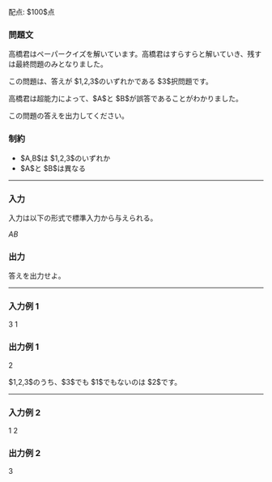 
<div>

<span>

<span>

<p>
配点: $100$点
</p>

<div>

<section>

### **問題文**

<p>
高橋君はペーパークイズを解いています。高橋君はすらすらと解いていき、残すは最終問題のみとなりました。
</p>

<p>
この問題は、答えが $1,2,3$のいずれかである $3$択問題です。
</p>

<p>
高橋君は超能力によって、$A$と $B$が誤答であることがわかりました。
</p>

<p>
この問題の答えを出力してください。
</p>

</section>

</div>

<div>

<section>

### **制約**

<ul>

<li>
$A,B$は $1,2,3$のいずれか
</li>

<li>
$A$と $B$は異なる
</li>

</ul>

</section>

</div>

---

<div>

<div>

<section>

### **入力**

<p>
入力は以下の形式で標準入力から与えられる。
</p>

<div>

$A$$B$
</div>

</section>

</div>

<div>

<section>

### **出力**

<p>
答えを出力せよ。
</p>

</section>

</div>

</div>

---

<div>

<section>

### **入力例 1**

<div>

3
1

</div>

</section>

</div>

<div>

<section>

### **出力例 1**

<div>

2

</div>

<p>
$1,2,3$のうち、$3$でも $1$でもないのは $2$です。
</p>

</section>

</div>

---

<div>

<section>

### **入力例 2**

<div>

1
2

</div>

</section>

</div>

<div>

<section>

### **出力例 2**

<div>

3

</div>

</section>

</div>

</span>

</span>

</div>
